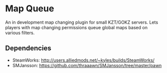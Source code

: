 # Map Queue
An in development map changing plugin for small KZT/GOKZ servers. Lets players with map changing permissions queue global maps based on various filters.

## Dependencies
- SteamWorks: http://users.alliedmods.net/~kyles/builds/SteamWorks/
- SMJansson: https://github.com/thraaawn/SMJansson/tree/master/pawn
